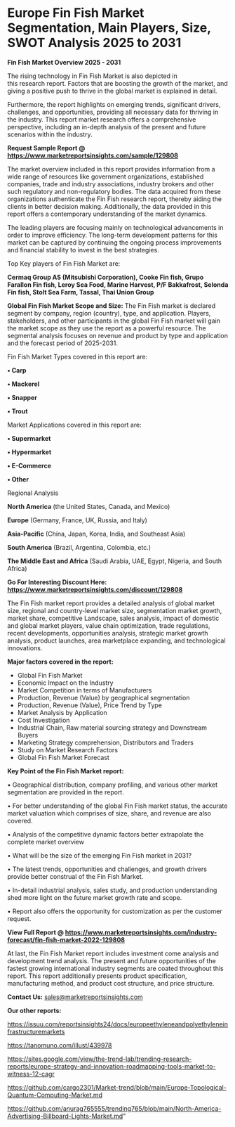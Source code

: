 # Europe Fin Fish Market Segmentation, Main Players, Size, SWOT Analysis 2025 to 2031

<Strong> Fin Fish Market Overview 2025 - 2031</strong>

The rising technology in Fin Fish Market is also depicted in this research report. Factors that are boosting the growth of the market, and giving a positive push to thrive in the global market is explained in detail.

Furthermore, the report highlights on emerging trends, significant drivers, challenges, and opportunities, providing all necessary data for thriving in the industry. This report market research offers a comprehensive perspective, including an in-depth analysis of the present and future scenarios within the industry.

<strong>Request Sample Report @ <a href=https://www.marketreportsinsights.com/sample/129808>https://www.marketreportsinsights.com/sample/129808</a></strong>

The market overview included in this report provides information from a wide range of resources like government organizations, established companies, trade and industry associations, industry brokers and other such regulatory and non-regulatory bodies. The data acquired from these organizations authenticate the Fin Fish research report, thereby aiding the clients in better decision making. Additionally, the data provided in this report offers a contemporary understanding of the market dynamics.

The leading players are focusing mainly on technological advancements in order to improve efficiency. The long-term development patterns for this market can be captured by continuing the ongoing process improvements and financial stability to invest in the best strategies.

Top Key players of Fin Fish Market are:

<strong>Cermaq Group AS (Mitsubishi Corporation), Cooke Fin fish, Grupo Farallon Fin fish, Leroy Sea Food, Marine Harvest, P/F Bakkafrost, Selonda Fin fish, Stolt Sea Farm, Tassal, Thai Union Group</strong>

<strong><b>Global Fin Fish Market Scope and Size:</b></strong>
The Fin Fish market is declared segment by company, region (country), type, and application. Players, stakeholders, and other participants in the global Fin Fish market will gain the market scope as they use the report as a powerful resource. The segmental analysis focuses on revenue and product by type and application and the forecast period of 2025-2031.

Fin Fish Market Types covered in this report are:

<strong>• Carp

• Mackerel

• Snapper

• Trout</strong>

Market Applications covered in this report are:

<strong>• Supermarket

• Hypermarket

• E-Commerce

• Other</strong> 

Regional Analysis

<strong>North America</strong> (the United States, Canada, and Mexico)

<strong>Europe</strong> (Germany, France, UK, Russia, and Italy)

<strong>Asia-Pacific</strong> (China, Japan, Korea, India, and Southeast Asia)

<strong>South America</strong> (Brazil, Argentina, Colombia, etc.)

<strong>The Middle East and Africa</strong> (Saudi Arabia, UAE, Egypt, Nigeria, and South Africa)

<strong>Go For Interesting Discount Here: <a href=https://www.marketreportsinsights.com/discount/129808>https://www.marketreportsinsights.com/discount/129808</a></strong>

The Fin Fish market report provides a detailed analysis of global market size, regional and country-level market size, segmentation market growth, market share, competitive Landscape, sales analysis, impact of domestic and global market players, value chain optimization, trade regulations, recent developments, opportunities analysis, strategic market growth analysis, product launches, area marketplace expanding, and technological innovations.

<strong><b>Major factors covered in the report:</b></strong>
<ul>
  <li>Global Fin Fish Market </li>
  <li>Economic Impact on the Industry</li>
  <li>Market Competition in terms of Manufacturers</li>
  <li>Production, Revenue (Value) by geographical segmentation</li>
  <li>Production, Revenue (Value), Price Trend by Type</li>
  <li>Market Analysis by Application</li>
  <li>Cost Investigation</li>
  <li>Industrial Chain, Raw material sourcing strategy and Downstream Buyers</li>
  <li>Marketing Strategy comprehension, Distributors and Traders</li>
  <li>Study on Market Research Factors</li>
  <li>Global Fin Fish Market Forecast</li>
</ul>

<strong><b>Key Point of the Fin Fish Market report:</b></strong>

• Geographical distribution, company profiling, and various other market segmentation are provided in the report.

• For better understanding of the global Fin Fish market status, the accurate market valuation which comprises of size, share, and revenue are also covered.

• Analysis of the competitive dynamic factors better extrapolate the complete market overview

• What will be the size of the emerging Fin Fish market in 2031?

• The latest trends, opportunities and challenges, and growth drivers provide better construal of the Fin Fish Market.

• In-detail industrial analysis, sales study, and production understanding shed more light on the future market growth rate and scope.

• Report also offers the opportunity for customization as per the customer request.

<strong><b>View Full Report @ <a href=https://www.marketreportsinsights.com/industry-forecast/fin-fish-market-2022-129808>https://www.marketreportsinsights.com/industry-forecast/fin-fish-market-2022-129808</a></b></strong>


At last, the Fin Fish Market report includes investment come analysis and development trend analysis. The present and future opportunities of the fastest growing international industry segments are coated throughout this report. This report additionally presents product specification, manufacturing method, and product cost structure, and price structure.

<strong>Contact Us:</strong>
sales@marketreportsinsights.com

<strong>Our other reports:</strong>

<a href=https://issuu.com/reportsinsights24/docs/europeethyleneandpolyethyleneinfrastructuremarkets>https://issuu.com/reportsinsights24/docs/europeethyleneandpolyethyleneinfrastructuremarkets</a>

<a href=https://tanomuno.com/illust/439978>https://tanomuno.com/illust/439978</a>

<a href=https://sites.google.com/view/the-trend-lab/trending-research-reports/europe-strategy-and-innovation-roadmapping-tools-market-to-witness-12-cagr>https://sites.google.com/view/the-trend-lab/trending-research-reports/europe-strategy-and-innovation-roadmapping-tools-market-to-witness-12-cagr</a>

<a href=https://github.com/cargo2301/Market-trend/blob/main/Europe-Topological-Quantum-Computing-Market.md>https://github.com/cargo2301/Market-trend/blob/main/Europe-Topological-Quantum-Computing-Market.md</a>

<a href=https://github.com/anurag765555/trending765/blob/main/North-America-Advertising-Billboard-Lights-Market.md>https://github.com/anurag765555/trending765/blob/main/North-America-Advertising-Billboard-Lights-Market.md</a>"
